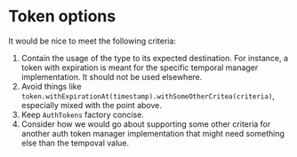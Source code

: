 # Token options

It would be nice to meet the following criteria:
1. Contain the usage of the type to its expected destination. 
For instance, a token with expiration is meant for the specific temporal manager implementation.
It should not be used elsewhere.
2. Avoid things like `token.withExpirationAt(timestamp).withSomeOtherCritea(criteria)`, 
especially mixed with the point above.
3. Keep `AuthTokens` factory concise.
4. Consider how we would go about supporting some other criteria for another auth token manager implementation 
that might need something else than the tempoval value.
